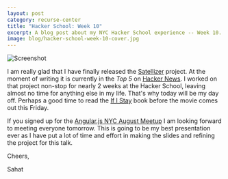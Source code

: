 ```yaml
---
layout: post
category: recurse-center
title: "Hacker School: Week 10"
excerpt: A blog post about my NYC Hacker School experience -- Week 10.
image: blog/hacker-school-week-10-cover.jpg
---
```


![Screenshot](https://lh4.googleusercontent.com/-0UUIecT-3N4/U-LQJkd75iI/AAAAAAAAEZY/YN3Oe-eUPGc/w1676-h1158-no/satellizer.png)

I am really glad that I have finally released the [Satellizer](https://github.com/sahat/satellizer)
project. At the moment of writing it is currently in the *Top 5* on [Hacker News](http://news.ycombinator.com).
I worked on that project non-stop for nearly 2 weeks at the Hacker School,
leaving almost no time for anything else in my life. That's why today
will be my day off. Perhaps a good time to read the [If I Stay](http://www.amazon.com/If-I-Stay-Gayle-Forman/dp/014241543X)
book before the movie comes out this Friday.

If you signed up for the [Angular.js NYC August Meetup](http://www.meetup.com/AngularJS-NYC/events/198975082/)
I am looking forward to meeting everyone tomorrow. This is going to be my
best presentation ever as I have put a lot of time and effort in making
the slides and refining the project for this talk.

Cheers,

Sahat
